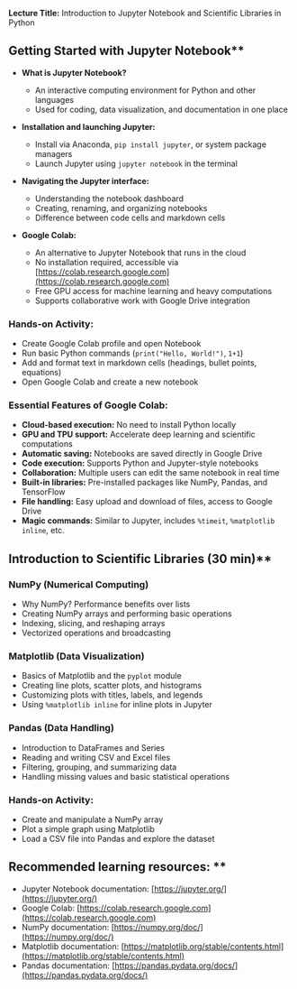 **Lecture Title:** Introduction to Jupyter Notebook and Scientific Libraries in Python  


## Getting Started with Jupyter Notebook**
- **What is Jupyter Notebook?**
  - An interactive computing environment for Python and other languages
  - Used for coding, data visualization, and documentation in one place
- **Installation and launching Jupyter:**
  - Install via Anaconda, `pip install jupyter`, or system package managers
  - Launch Jupyter using `jupyter notebook` in the terminal
- **Navigating the Jupyter interface:**
  - Understanding the notebook dashboard
  - Creating, renaming, and organizing notebooks
  - Difference between code cells and markdown cells

- **Google Colab:**
  - An alternative to Jupyter Notebook that runs in the cloud
  - No installation required, accessible via [https://colab.research.google.com](https://colab.research.google.com)
  - Free GPU access for machine learning and heavy computations
  - Supports collaborative work with Google Drive integration

### **Hands-on Activity:**
  - Create Google Colab profile and open Notebook
  - Run basic Python commands (`print("Hello, World!")`, `1+1`)
  - Add and format text in markdown cells (headings, bullet points, equations)
  - Open Google Colab and create a new notebook

### **Essential Features of Google Colab:**
- **Cloud-based execution:** No need to install Python locally
- **GPU and TPU support:** Accelerate deep learning and scientific computations
- **Automatic saving:** Notebooks are saved directly in Google Drive
- **Code execution:** Supports Python and Jupyter-style notebooks
- **Collaboration:** Multiple users can edit the same notebook in real time
- **Built-in libraries:** Pre-installed packages like NumPy, Pandas, and TensorFlow
- **File handling:** Easy upload and download of files, access to Google Drive
- **Magic commands:** Similar to Jupyter, includes `%timeit`, `%matplotlib inline`, etc.


## Introduction to Scientific Libraries (30 min)**
### **NumPy (Numerical Computing)**
- Why NumPy? Performance benefits over lists
- Creating NumPy arrays and performing basic operations
- Indexing, slicing, and reshaping arrays
- Vectorized operations and broadcasting

### **Matplotlib (Data Visualization)**
- Basics of Matplotlib and the `pyplot` module
- Creating line plots, scatter plots, and histograms
- Customizing plots with titles, labels, and legends
- Using `%matplotlib inline` for inline plots in Jupyter

### **Pandas (Data Handling)**
- Introduction to DataFrames and Series
- Reading and writing CSV and Excel files
- Filtering, grouping, and summarizing data
- Handling missing values and basic statistical operations

### **Hands-on Activity:**
- Create and manipulate a NumPy array
- Plot a simple graph using Matplotlib
- Load a CSV file into Pandas and explore the dataset

## Recommended learning resources: **
  - Jupyter Notebook documentation: [https://jupyter.org/](https://jupyter.org/)
  - Google Colab: [https://colab.research.google.com](https://colab.research.google.com)
  - NumPy documentation: [https://numpy.org/doc/](https://numpy.org/doc/)
  - Matplotlib documentation: [https://matplotlib.org/stable/contents.html](https://matplotlib.org/stable/contents.html)
  - Pandas documentation: [https://pandas.pydata.org/docs/](https://pandas.pydata.org/docs/)


